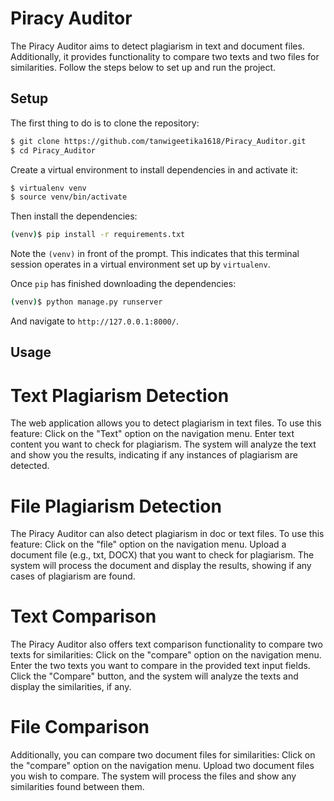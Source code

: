 # Piracy Auditor

The Piracy Auditor aims to detect plagiarism in text and document files. Additionally, it provides functionality to compare two texts and two files for similarities. Follow the steps below to set up and run the project.

## Setup

The first thing to do is to clone the repository:

```sh
$ git clone https://github.com/tanwigeetika1618/Piracy_Auditor.git
$ cd Piracy_Auditor
```

Create a virtual environment to install dependencies in and activate it:

```sh
$ virtualenv venv
$ source venv/bin/activate
```

Then install the dependencies:

```sh
(venv)$ pip install -r requirements.txt
```
Note the `(venv)` in front of the prompt. This indicates that this terminal
session operates in a virtual environment set up by `virtualenv`.

Once `pip` has finished downloading the dependencies:
```sh
(venv)$ python manage.py runserver
```
And navigate to `http://127.0.0.1:8000/`.

## Usage
# Text Plagiarism Detection
The web application allows you to detect plagiarism in text files. To use this feature:
Click on the "Text" option on the navigation menu.
Enter text content you want to check for plagiarism.
The system will analyze the text and show you the results, indicating if any instances of plagiarism are detected.

# File Plagiarism Detection
The Piracy Auditor can also detect plagiarism in doc or text files. To use this feature:
Click on the "file" option on the navigation menu.
Upload a document file (e.g., txt, DOCX) that you want to check for plagiarism.
The system will process the document and display the results, showing if any cases of plagiarism are found.

# Text Comparison
The Piracy Auditor also offers text comparison functionality to compare two texts for similarities:
Click on the "compare" option on the navigation menu.
Enter the two texts you want to compare in the provided text input fields.
Click the "Compare" button, and the system will analyze the texts and display the similarities, if any.

# File Comparison
Additionally, you can compare two document files for similarities:
Click on the "compare" option on the navigation menu.
Upload two document files you wish to compare.
The system will process the files and show any similarities found between them.

